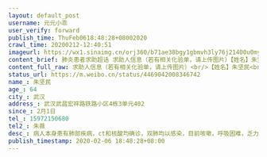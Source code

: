 ```yaml
---
layout: default_post
username: 元元小乖
user_verify: forward
publish_time: ThuFeb0618:48:28+08002020
crawl_time: 20200212-12:40:51
imageurl: https://wx1.sinaimg.cn/orj360/b71ae38bgy1gbmvh3ly76j21400u0mys.jpg,https://wx3.sinaimg.cn/orj360/b71ae38bgy1gbmvgm0cm2j20u0140mz9.jpg
content_brief: 肺炎患者求助超话 求助人信息（若有相关化验单，请上传图片）【姓名】朱坚民【年龄】64【所在城市】武汉【所在小区、社区】武汉武昌宏祥路铁路小区4栋3单元402【患病时间】2月1日【联系方式】15972150680【其他紧急联系人】朱薇【病情描述】 病人本身患有肺部疾病，ct和核酸均确诊，双肺 ...全文
content_full_raw: 求助人信息（若有相关化验单，请上传图片）<br/>【姓名】朱坚民<br/>【年龄】64<br/>【所在城市】武汉<br/>【所在小区、社区】武汉武昌宏祥路铁路小区4栋3<br/>单元402<br/>【患病时间】2月1日<br/>【联系方式】15972150680<br/>【其他紧急联系人】朱薇<br/>【病情描述】病人本身患有肺部疾病，ct和核酸均确诊，双肺均以感染，目前咳嗽，呼吸困难，乏力，高烧在家隔离<br/>【需求】：我们急需入院治疗，求床位！家中奶奶已经因病离世，父亲确诊，母亲时刻有感染病毒危险，不想一家人都染病。
status_url: https://m.weibo.cn/status/4469042008346742
name_: 朱坚民
age_: 64
city_: 武汉
address_: 武汉武昌宏祥路铁路小区4栋3单元402
since_: 2月1日
tel_: 15972150680
tel2_: 朱薇
desc_: 病人本身患有肺部疾病，ct和核酸均确诊，双肺均以感染，目前咳嗽，呼吸困难，乏力，高烧在家隔离
publish_timestamp: 2020-02-06 18:48:28+08:00
---
```

